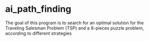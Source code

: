 # ai_path_finding
The goal of this program is to search for an optimal solution for the Traveling Salesman Problem (TSP) and a 8-pieces puzzle problem, according to different strategies
